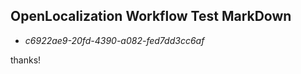 ## OpenLocalization Workflow Test MarkDown
* *c6922ae9-20fd-4390-a082-fed7dd3cc6af*
 
thanks!

<!--HONumber=Dec16_HO1-->


